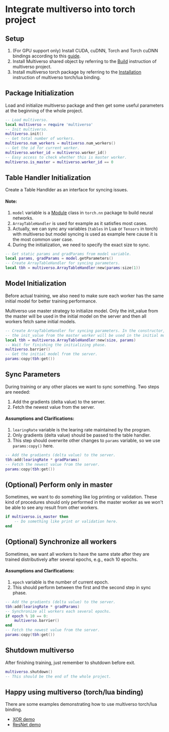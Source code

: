 # Integrate multiverso into torch project

## Setup

1. (For GPU support only) Install CUDA, cuDNN, Torch and Torch cuDNN bindings
   according to this
   [guide](https://github.com/Microsoft/fb.resnet.torch/blob/multiverso/INSTALL.md).
1. Install Multiverso shared object by referring to the
   [Build](https://github.com/Microsoft/multiverso#build) instruction of multiverso project.
1. Install multiverso torch package by referring to the
   [Installation](https://github.com/Microsoft/multiverso/wiki/Multiverso-Torch-Lua-Binding#installation) instruction of multiverso torch/lua
   binding.

## Package Initialization

Load and initialize multiverso package and then get some useful parameters at
the beginning of the whole project.

```lua
-- Load multiverso.
local multiverso = require 'multiverso'
-- Init multiverso.
multiverso.init()
-- Get total number of workers.
multiverso.num_workers = multiverso.num_workers()
-- Get the id for current worker.
multiverso.worker_id = multiverso.worker_id()
-- Easy access to check whether this is master worker.
multiverso.is_master = multiverso.worker_id == 0
```

## Table Handler Initialization

Create a Table Handlder as an interface for syncing issues.

#### Note:

1. `model` variable is a
   [Module](https://github.com/torch/nn/blob/master/doc/module.md#module)
   class in `torch.nn` package to build neural networks.
1. `ArrayTableHandler` is used for example as it satisfies most cases.
1. Actually, we can sync any variables (`tables` in Lua or `Tensors` in torch)
   with multiverso but model syncing is used as example here cause it is the
   most common user case.
1. During the initialization, we need to specify the exact size to sync.

```lua
-- Get static params and gradParams from model variable.
local params, gradParams = model.getParameters()
-- Create ArrayTableHandler for syncing parameters.
local tbh = multiverso.ArrayTableHandler:new(params:size(1))
```

## Model Initialization

Before actual training, we also need to make sure each worker has the same
initial model for better training performance.

Multiverso use master strategy to initialize model.  Only the init_value from
the master will be used in the initial model on the server and then all workers
fetch same initial models.

```lua
-- Create ArrayTableHandler for syncing parameters. In the constructor, Only
-- the init_value from the master worker will be used in the initial model
local tbh = multiverso.ArrayTableHandler:new(size, params)
-- Wait for finishing the initializing phase.
multiverso.barrier()
-- Get the initial model from the server.
params:copy(tbh:get())
```

## Sync Parameters

During training or any other places we want to sync something. Two steps are
needed:

1. Add the gradients (delta value) to the server.
1. Fetch the newest value from the server.

#### Assumptions and Clarifications:

1. `learingRate` variable is the learing rate maintained by the program.
1. Only gradients (delta value) should be passed to the table handler.
1. This step should overwrite other changes to `params` variable, so we use
   `params:copy()` here.

```lua
-- Add the gradients (delta value) to the server.
tbh:add(learingRate * gradParams)
-- Fetch the newest value from the server.
params:copy(tbh:get())
```

## (Optional) Perform only in master

Sometimes, we want to do somehing like log printing or validation. These kind
of procedures should only performed in the master worker as we won't be able to
see any result from other workers.

```lua
if multiverso.is_master then
    -- Do something like print or validation here.
end
```

## (Optional) Synchronize all workers

Sometimes, we want all workers to have the same state after they are trained
distributively after several epochs, e.g., each 10 epochs.

#### Assumptions and Clarifications:

1. `epoch` variable is the number of current epoch.
2. This should perform between the first and the second step in sync phase.

```lua
-- Add the gradients (delta value) to the server.
tbh:add(learingRate * gradParams)
-- Synchronize all workers each several epochs.
if epoch % 10 == 0:
    multiverso.barrier()
end
-- Fetch the newest value from the server.
params:copy(tbh:get())
```

## Shutdown multiverso

After finishing training, just remember to shutdown before exit.

```lua
multiverso.shutdown()
-- This should be the end of the whole project.
```

## Happy using multiverso (torch/lua binding)
There are some examples demonstrating how to use multiverso torch/lua binding.
* [XOR demo](https://github.com/Microsoft/multiverso/tree/master/binding/lua/demos/xor)
* [ResNet demo](https://github.com/Microsoft/fb.resnet.torch)

